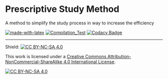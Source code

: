 # Prescriptive Study Method

A method to simplify the study process in way to increase the efficiency 

[![made-with-latex](https://img.shields.io/badge/Made%20with-LaTeX-1f425f.svg)](https://www.latex-project.org/)
[![Compilation_Test](https://github.com/R0mb0/Prescriptive-study-method/actions/workflows/Compilation_Test.yml/badge.svg)](https://github.com/R0mb0/Prescriptive-study-method/actions/workflows/Compilation_Test.yml)
[![Codacy Badge](https://app.codacy.com/project/badge/Grade/96623f38ab9a4ca2bf1949eaeedbe2eb)](https://app.codacy.com/gh/R0mb0/Prescriptive-study-method/dashboard?utm_source=gh&utm_medium=referral&utm_content=&utm_campaign=Badge_grade)

---

Shield: [![CC BY-NC-SA 4.0][cc-by-nc-sa-shield]][cc-by-nc-sa]

This work is licensed under a
[Creative Commons Attribution-NonCommercial-ShareAlike 4.0 International License][cc-by-nc-sa].

[![CC BY-NC-SA 4.0][cc-by-nc-sa-image]][cc-by-nc-sa]

[cc-by-nc-sa]: http://creativecommons.org/licenses/by-nc-sa/4.0/
[cc-by-nc-sa-image]: https://licensebuttons.net/l/by-nc-sa/4.0/88x31.png
[cc-by-nc-sa-shield]: https://img.shields.io/badge/License-CC%20BY--NC--SA%204.0-lightgrey.svg

